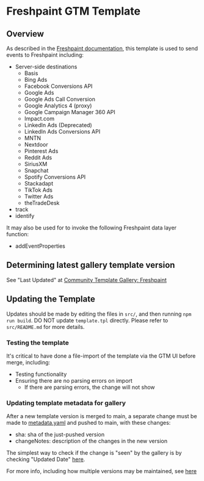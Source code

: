 # Freshpaint GTM Template

## Overview

As described in the [Freshpaint documentation](https://documentation.freshpaint.io/integrations/google-tag-manager-integration), this template is used to send events to Freshpaint including:

- Server-side destinations
  - Basis
  - Bing Ads
  - Facebook Conversions API
  - Google Ads
  - Google Ads Call Conversion
  - Google Analytics 4 (proxy)
  - Google Campaign Manager 360 API
  - Impact.com
  - LinkedIn Ads (Deprecated)
  - LinkedIn Ads Conversions API
  - MNTN
  - Nextdoor
  - Pinterest Ads
  - Reddit Ads
  - SiriusXM
  - Snapchat
  - Spotify Conversions API
  - Stackadapt
  - TikTok Ads
  - Twitter Ads
  - theTradeDesk
- track
- identify

It may also be used for to invoke the following Freshpaint data layer function:

- addEventProperties

## Determining latest gallery template version

See "Last Updated" at [Community Template Gallery: Freshpaint](https://tagmanager.google.com/gallery/#/owners/freshpaint-io/templates/freshpaint-gtm-template)

## Updating the Template

Updates should be made by editing the files in `src/`, and then running `npm run build`.
DO NOT update `template.tpl` directly. Please refer to `src/README.md` for more details.

### Testing the template

It's critical to have done a file-import of the template via the GTM UI before merge, including:

- Testing functionality
- Ensuring there are no parsing errors on import
  - If there are parsing errors, the change will not show

### Updating template metadata for gallery

After a new template version is merged to main, a separate change must be made to [metadata.yaml](metadata.yaml) and pushed to main, with these changes:

- sha: sha of the just-pushed version
- changeNotes: description of the changes in the new version

The simplest way to check if the change is "seen" by the gallery is by checking "Updated Date" [here](<[url](https://tagmanager.google.com/gallery/#/owners/freshpaint-io/templates/freshpaint-gtm-template)>).

For more info, including how multiple versions may be maintained, see [here](https://developers.google.com/tag-platform/tag-manager/templates/gallery#update_your_template)
